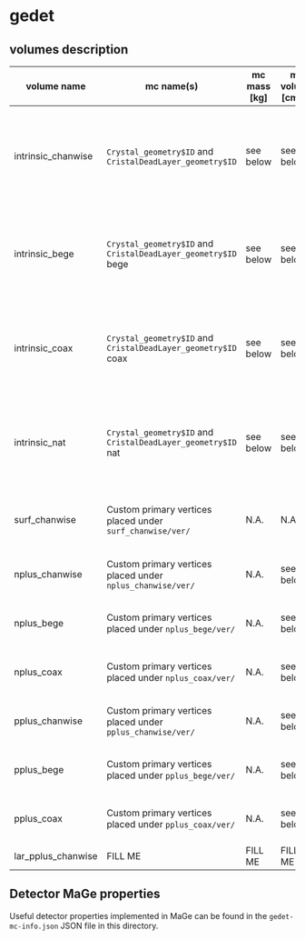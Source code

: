 # gedet

## volumes description

| volume name        | mc name(s)                                                    | mc mass [kg] | mc volume [cm^3] | density [g/cm^3]    | volume description                                                            | notes |
| ------------------ | ------------------------------------------------------------- | ------------ | ---------------- | ------------------- | ----------------------------------------------------------------------------- | ----- |
| intrinsic_chanwise | `Crystal_geometry$ID` and `CristalDeadLayer_geometry$ID`      | see below    | see below        | 5.54(enr) 5.32(nat) | Volume of detectors deployed in GERDA PhaseII, split in dead and active parts | Detectors are simulated **separately**, files are marked with the channel number for a total amount of 40 files. `$ID` refers to the MaGe volume naming convention, a dictionary can be found under `UTILS/det-data/ged-mapping.json` | 
| intrinsic_bege     | `Crystal_geometry$ID` and `CristalDeadLayer_geometry$ID` bege | see below    | see below        | 5.54(enr)           | Volume of detectors deployed in GERDA PhaseII, split in dead and active parts | **BEGe** detectors are simulated all together. |
| intrinsic_coax     | `Crystal_geometry$ID` and `CristalDeadLayer_geometry$ID` coax | see below    | see below        | 5.54(enr)           | Volume of detectors deployed in GERDA PhaseII, split in dead and active parts | **EnrCoax** detectors are simulated all together. |
| intrinsic_nat      | `Crystal_geometry$ID` and `CristalDeadLayer_geometry$ID` nat  | see below    | see below        | 5.32(nat)           | Volume of detectors deployed in GERDA PhaseII, split in dead and active parts | **Natcoax** detectors are simulated all together. |
| surf_chanwise      | Custom primary vertices placed under `surf_chanwise/ver/`     | N.A.         | N.A.             | N.A.                | Complete detector surface in contact with LAr                                 | Detectors are simulated separately, further info in `surf_chanwise/ver/README.md` |
| nplus_chanwise     | Custom primary vertices placed under `nplus_chanwise/ver/`    | N.A.         | see below        | N.A.                | n+ contact surface in contact with LAr                                        | Detectors are simulated separately, further info in `nplus_chanwise/ver/README.md` |
| nplus_bege         | Custom primary vertices placed under `nplus_bege/ver/`        | N.A.         | see below        | N.A.                | n+ contact surface in contact with LAr                                        | BEGe detectors are simulated all together |
| nplus_coax         | Custom primary vertices placed under `nplus_coax/ver/`        | N.A.         | see below        | N.A.                | n+ contact surface in contact with LAr                                        | Coax detectors are simulated all together |
| pplus_chanwise     | Custom primary vertices placed under `pplus_chanwise/ver/`    | N.A.         | see below        | N.A.                | p+ contact surface in contact with LAr                                        | Detectors are simulated separately, further info in `pplus_chanwise/ver/README.md` |
| pplus_bege         | Custom primary vertices placed under `pplus_bege/ver/`        | N.A.         | see below        | N.A.                | p+ contact surface in contact with LAr                                        | BEGe detectors are simulated all together |
| pplus_coax         | Custom primary vertices placed under `pplus_coax/ver/`        | N.A.         | see below        | N.A.                | p+ contact surface in contact with LAr                                        | Coax detectors are simulated all together |
| lar_pplus_chanwise | FILL ME                                                       | FILL ME      | FILL ME          | FILL ME             | FILL ME                                                                       | FILL ME |

## Detector MaGe properties

Useful detector properties implemented in MaGe can be found in the `gedet-mc-info.json` JSON file in this directory.
